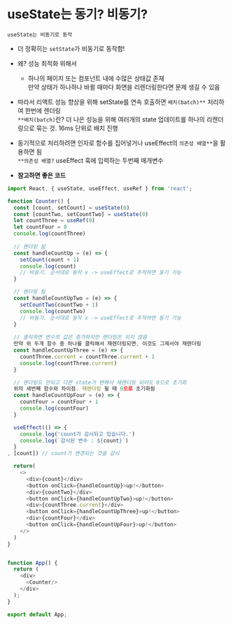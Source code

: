 # useState는 동기? 비동기?

`useState는 비동기로 동작`
* 더 정확히는 `setState`가 비동기로 동작함!

* 왜? 성능 최적화 위해서
    * 하나의 페이지 또는 컴포넌트 내에 수많은 상태값 존재   
    만약 상태가 하나하나 바뀔 때마다 화면을 리렌더링한다면 문제 생길 수 있음

* 따라서 리액트 성능 향상을 위해 setState를 연속 호출하면 `배치(batch)**` 처리하여 한번에 렌더링   
`**배치(batch)`란? 더 나은 성능을 위해 여러개의 state 업데이트를 하나의 리렌더링으로 묶는 것. 16ms 단위로 배치 진행

* 동기적으로 처리하려면 인자로 함수를 집어넣거나 useEffect의 `의존성 배열**`을 활용하면 됨   
`**의존성 배열?` useEffect 훅에 입력하는 두번째 매개변수

* **참고하면 좋은 코드**
```js
import React, { useState, useEffect, useRef } from 'react';

function Counter() {
  const [count, setCount] = useState(0)
  const [countTwo, setCountTwo] = useState(0)
  let countThree = useRef(0)
  let countFour = 0
  console.log(countThree)
  
  // 랜더링 됨
  const handleCountUp = (e) => {
    setCount(count + 1)
    console.log(count)
    // 비동기. 순서대로 동작 x -> useEffect로 추적하면 동기 가능
  }

  // 렌더링 됨
  const handleCountUpTwo = (e) => {
    setCountTwo(countTwo + 1)
    console.log(countTwo)
    // 비동기. 순서대로 동작 x -> useEffect로 추적하면 동기 가능
  }
  
  // 클릭하면 변수의 값은 증가하지만 렌더링은 되지 않음
  만약 위 두개 함수 중 하나를 클릭해서 재렌더링되면, 이것도 그제서야 재렌더링
  const handleCountUpThree = (e) => {
    countThree.current = countThree.current + 1
    console.log(countThree.current)
  }

  // 렌더링도 안되고 다른 state가 변해서 재렌더링 되어도 0으로 초기화
  위의 세번째 함수와 차이점. 재렌더링 될 때 0으로 초기화됨
  const handleCountUpFour = (e) => {
    countFour = countFour + 1
    console.log(countFour)
  }

  useEffect(() => {
    console.log('count가 감시되고 있습니다.')
    console.log(`감시된 변수 : ${count}`)
  }
, [count]) // count가 변경되는 것을 감시

  return(
    <>
      <div>{count}</div>
      <button onClick={handleCountUp}>up!</button>
      <div>{countTwo}</div>
      <button onClick={handleCountUpTwo}>up!</button>
      <div>{countThree.current}</div>
      <button onClick={handleCountUpThree}>up!</button>
      <div>{countFour}</div>
      <button onClick={handleCountUpFour}>up!</button>
    </>
  )
}


function App() {
  return (
    <div>
      <Counter/>
    </div>
  );
}

export default App;
```
